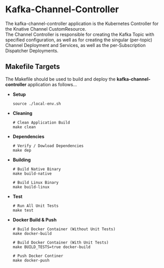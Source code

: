 # Kafka-Channel-Controller

The kafka-channel-controller application is the Kubernetes Controller for the Knative Channel CustomResource.  
The Channel Controller is responsible for creating the Kafka Topic with specified configuration, as well as for 
creating the singular (per-topic) Channel Deployment and Services, as well as the per-Subscription Dispatcher Deployments.  


## Makefile Targets
The Makefile should be used to build and deploy the **kafka-channel-controller** application as follows...

- **Setup**
  ```
  source ./local-env.sh
  ```
  
- **Cleaning**
  ```
  # Clean Application Build
  make clean
  ```

- **Dependencies**
  ```
  # Verify / Dowload Dependencies
  make dep
  ```

- **Building**
  ```
  # Build Native Binary
  make build-native
  
  # Build Linux Binary
  make build-linux
  ``` 

- **Test**
  ```
  # Run All Unit Tests
  make test
  ```
    
- **Docker Build & Push**
  ```
  # Build Docker Container (Without Unit Tests)
  make docker-build

  # Build Docker Container (With Unit Tests)
  make BUILD_TESTS=true docker-build
  
  # Push Docker Continer
  make docker-push
  ```

